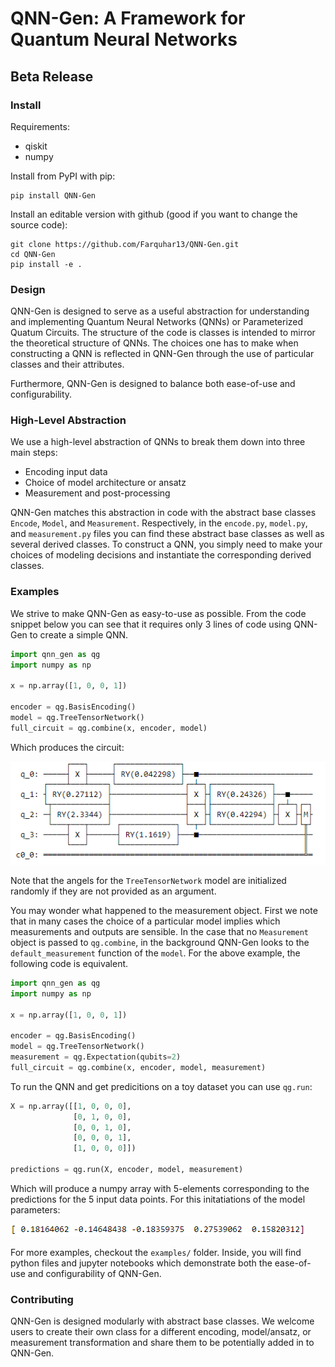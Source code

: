 # QNN-Gen: A Framework for Quantum Neural Networks 
## Beta Release

### Install 
Requirements:
- qiskit
- numpy

Install from PyPI with pip:
```
pip install QNN-Gen
```

Install an editable version with github (good if you want to change the source code):
```
git clone https://github.com/Farquhar13/QNN-Gen.git
cd QNN-Gen
pip install -e . 
```

### Design
QNN-Gen is designed to serve as a useful abstraction for understanding and implementing Quantum Neural Networks (QNNs) or Parameterized Quatum Circuits. The structure of the code is classes is intended to mirror the theoretical structure of QNNs. The choices one has to make when constructing a QNN is reflected in QNN-Gen through the use of particular classes and their attributes. 

Furthermore, QNN-Gen is designed to balance both ease-of-use and configurability.

### High-Level Abstraction
We use a high-level abstraction of QNNs to break them down into three main steps:
- Encoding input data 
- Choice of model architecture or ansatz
- Measurement and post-processing

QNN-Gen matches this abstraction in code with the abstract base classes `Encode`, `Model`, and `Measurement`. Respectively, in the `encode.py`, `model.py`, and `measurement.py` files you can find these abstract base classes as well as several derived classes. To construct a QNN, you simply need to make your choices of modeling decisions and instantiate the corresponding derived classes.

### Examples
We strive to make QNN-Gen as easy-to-use as possible. From the code snippet below you can see that it requires only 3 lines of code using QNN-Gen to create a simple QNN.
```python
import qnn_gen as qg
import numpy as np

x = np.array([1, 0, 0, 1])

encoder = qg.BasisEncoding()
model = qg.TreeTensorNetwork()
full_circuit = qg.combine(x, encoder, model)
```
Which produces the circuit:

![](/images/BasisEncode_TTN.png)

Note that the angels for the `TreeTensorNetwork` model are initialized randomly if they are not provided as an argument. 

You may wonder what happened to the measurement object. First we note that in many cases the choice of a particular model implies which measurements and outputs are sensible. In the case that no `Measurement` object is passed to `qg.combine`, in the background QNN-Gen looks to the `default_measurement` function of the `model`. For the above example, the following code is equivalent. 
```python
import qnn_gen as qg
import numpy as np

x = np.array([1, 0, 0, 1])

encoder = qg.BasisEncoding()
model = qg.TreeTensorNetwork()
measurement = qg.Expectation(qubits=2)
full_circuit = qg.combine(x, encoder, model, measurement)
```

To run the QNN and get predicitions on a toy dataset you can use `qg.run`:
```python
X = np.array([[1, 0, 0, 0],
              [0, 1, 0, 0],
              [0, 0, 1, 0],
              [0, 0, 0, 1],
              [1, 0, 0, 0]])

predictions = qg.run(X, encoder, model, measurement)
```
Which will produce a numpy array with 5-elements corresponding to the predictions for the 5 input data points. For this initatiations of the model parameters:

![](/images/BasisEncode_TTN_predictions.png)

For more examples, checkout the `examples/` folder. Inside, you will find python files and jupyter notebooks which demonstrate both the ease-of-use and configurability of QNN-Gen.

### Contributing
QNN-Gen is designed modularly with abstract base classes. We welcome users to create their own class for a different encoding, model/ansatz, or measurement transformation and share them to be potentially added in to QNN-Gen.
